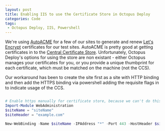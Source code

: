 ```yaml
---
layout: post
title: Enabling IIS to use the Certificate Store in Octopus Deploy
categories: Code
tags: 
 - Octopus Deploy, IIS, Powershell
---
```


We're using [AutoACME](https://www.autoacme.net/) for a few of our sites to generate and renew [Let's Encrypt](https://letsencrypt.org/) certificates for our test sites.  AutoACME is pretty good at getting certificates in to the [Central Certificate Store](https://blogs.msdn.microsoft.com/kaushal/2012/10/11/central-certificate-store-ccs-with-iis-8-windows-server-2012/).  Unfortunately, Octopus Deploy's options for using the store are non existant - either Octopus manages your certificates for you, or you provide a unique thumbprint for each certificate, which must be matched on the machine (not the CCS).

Our workaround has been to create the site first as a site with HTTP binding and then add the HTTPS binding via powershell adding the requisite flags in to indicate usage of the CCS.

```powershell

# Enable https manually for certificate store, because we can't do this in the UI.
Import-Module WebAdministration
$siteName = "siteName"
$siteHeader = "example.com"

New-WebBinding -Name $siteName -IPAddress "*" -Port 443 -HostHeader $siteheader -Protocol "https" -SslFlags 3 

```